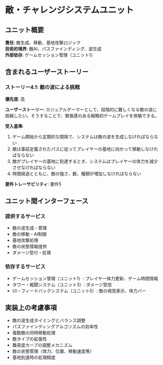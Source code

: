 # 敵・チャレンジシステムユニット

## ユニット概要

**責任**: 敵生成、移動、基地攻撃ロジック  
**技術的境界**: 敵AI、パスファインディング、波生成  
**外部依存**: ゲームセッション管理（ユニット1）

## 含まれるユーザーストーリー

### ストーリー4.1: 敵の波による挑戦
**優先度**: 高

**ユーザーストーリー**: カジュアルゲーマーとして、段階的に難しくなる敵の波に挑戦したい。そうすることで、緊張感のある戦略的ゲームプレイを体験できる。

**受入基準**:
1. ゲーム開始から定期的な間隔で、システムは敵の波を生成しなければならない
2. 敵は事前定義されたパスに従ってプレイヤーの基地に向かって移動しなければならない
3. 敵がプレイヤーの基地に到達するとき、システムはプレイヤーの体力を減少させなければならない
4. 時間経過とともに、敵の強さ、数、種類が増加しなければならない

**要件トレーサビリティ**: 要件5

## ユニット間インターフェース

### 提供するサービス
- 敵の波生成・管理
- 敵の移動・AI制御
- 基地攻撃処理
- 敵の状態情報提供
- ダメージ受付・処理

### 依存するサービス
- ゲームセッション管理（ユニット1）: プレイヤー体力更新、ゲーム時間情報
- タワー・戦闘システム（ユニット3）: ダメージ受信
- UI・フィードバックシステム（ユニット5）: 敵の視覚表示、体力バー

## 実装上の考慮事項

- 敵の波生成タイミングとバランス調整
- パスファインディングアルゴリズムの効率性
- 複数敵の同時移動処理
- 敵タイプの拡張性
- 難易度カーブの調整メカニズム
- 敵の状態管理（体力、位置、移動速度等）
- 基地到達時の処理精度
